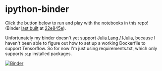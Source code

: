 # ipython-binder

Click the button below to run and play with the notebooks in this repo! (Binder [last built](http://mybinder.org/repo/NHDaly/ipython-binder/status) at [22e845e](https://github.com/NHDaly/ipython-binder/commit/22e845e)).

Unfortunately my binder doesn't yet support [Julia Lang / IJulia](https://github.com/JuliaLang/IJulia.jl), because I haven't been able to figure out how to set up a working Dockerfile to support Tensorflow. So for now I'm just using requirements.txt, which only supports `pip` installed packages.

[![Binder](http://mybinder.org/badge.svg)](http://mybinder.org/repo/NHDaly/ipython-binder)

